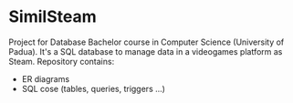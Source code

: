 # SimilSteam

Project for Database Bachelor course in Computer Science (University of Padua).
It's a SQL database to manage data in a videogames platform as Steam.
Repository contains:
* ER diagrams
* SQL cose (tables, queries, triggers ...)

